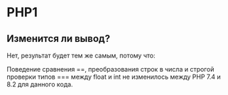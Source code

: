 # PHP1
## Изменится ли вывод?
Нет, результат будет тем же самым, потому что:

Поведение сравнения ==, преобразования строк в числа и строгой проверки типов === между float и int не изменилось между PHP 7.4 и 8.2 для данного кода.

